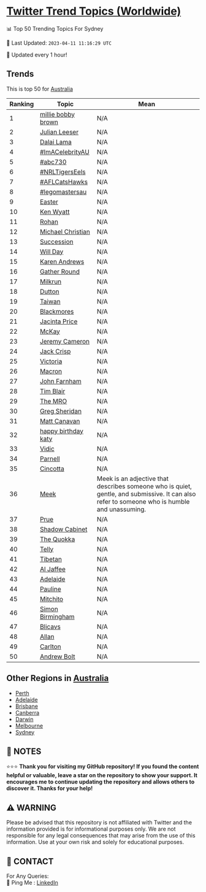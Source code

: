 [Twitter Trend Topics (Worldwide)](https://github.com/ErcinDedeoglu/Twitter-Trend-Topics)
==========


📊 Top 50 Trending Topics For Sydney

📆 Last Updated: `2023-04-11 11:16:29 UTC`

🔧 Updated every 1 hour!


## Trends

This is top 50 for [Australia](</Australia>)

| Ranking | Topic | Mean |
| ------- | ------------ | ------------ |
| 1 | [millie bobby brown](http://twitter.com/search?q=millie+bobby+brown) | N/A |
| 2 | [Julian Leeser](http://twitter.com/search?q=Julian+Leeser) | N/A |
| 3 | [Dalai Lama](http://twitter.com/search?q=Dalai+Lama) | N/A |
| 4 | [#ImACelebrityAU](http://twitter.com/search?q=%23ImACelebrityAU) | N/A |
| 5 | [#abc730](http://twitter.com/search?q=%23abc730) | N/A |
| 6 | [#NRLTigersEels](http://twitter.com/search?q=%23NRLTigersEels) | N/A |
| 7 | [#AFLCatsHawks](http://twitter.com/search?q=%23AFLCatsHawks) | N/A |
| 8 | [#legomastersau](http://twitter.com/search?q=%23legomastersau) | N/A |
| 9 | [Easter](http://twitter.com/search?q=Easter) | N/A |
| 10 | [Ken Wyatt](http://twitter.com/search?q=Ken+Wyatt) | N/A |
| 11 | [Rohan](http://twitter.com/search?q=Rohan) | N/A |
| 12 | [Michael Christian](http://twitter.com/search?q=Michael+Christian) | N/A |
| 13 | [Succession](http://twitter.com/search?q=Succession) | N/A |
| 14 | [Will Day](http://twitter.com/search?q=Will+Day) | N/A |
| 15 | [Karen Andrews](http://twitter.com/search?q=Karen+Andrews) | N/A |
| 16 | [Gather Round](http://twitter.com/search?q=Gather+Round) | N/A |
| 17 | [Milkrun](http://twitter.com/search?q=Milkrun) | N/A |
| 18 | [Dutton](http://twitter.com/search?q=Dutton) | N/A |
| 19 | [Taiwan](http://twitter.com/search?q=Taiwan) | N/A |
| 20 | [Blackmores](http://twitter.com/search?q=Blackmores) | N/A |
| 21 | [Jacinta Price](http://twitter.com/search?q=Jacinta+Price) | N/A |
| 22 | [McKay](http://twitter.com/search?q=McKay) | N/A |
| 23 | [Jeremy Cameron](http://twitter.com/search?q=Jeremy+Cameron) | N/A |
| 24 | [Jack Crisp](http://twitter.com/search?q=Jack+Crisp) | N/A |
| 25 | [Victoria](http://twitter.com/search?q=Victoria) | N/A |
| 26 | [Macron](http://twitter.com/search?q=Macron) | N/A |
| 27 | [John Farnham](http://twitter.com/search?q=John+Farnham) | N/A |
| 28 | [Tim Blair](http://twitter.com/search?q=Tim+Blair) | N/A |
| 29 | [The MRO](http://twitter.com/search?q=The+MRO) | N/A |
| 30 | [Greg Sheridan](http://twitter.com/search?q=Greg+Sheridan) | N/A |
| 31 | [Matt Canavan](http://twitter.com/search?q=Matt+Canavan) | N/A |
| 32 | [happy birthday katy](http://twitter.com/search?q=happy+birthday+katy) | N/A |
| 33 | [Vidic](http://twitter.com/search?q=Vidic) | N/A |
| 34 | [Parnell](http://twitter.com/search?q=Parnell) | N/A |
| 35 | [Cincotta](http://twitter.com/search?q=Cincotta) | N/A |
| 36 | [Meek](http://twitter.com/search?q=Meek) | Meek is an adjective that describes someone who is quiet, gentle, and submissive. It can also refer to someone who is humble and unassuming. |
| 37 | [Prue](http://twitter.com/search?q=Prue) | N/A |
| 38 | [Shadow Cabinet](http://twitter.com/search?q=Shadow+Cabinet) | N/A |
| 39 | [The Quokka](http://twitter.com/search?q=The+Quokka) | N/A |
| 40 | [Telly](http://twitter.com/search?q=Telly) | N/A |
| 41 | [Tibetan](http://twitter.com/search?q=Tibetan) | N/A |
| 42 | [Al Jaffee](http://twitter.com/search?q=Al+Jaffee) | N/A |
| 43 | [Adelaide](http://twitter.com/search?q=Adelaide) | N/A |
| 44 | [Pauline](http://twitter.com/search?q=Pauline) | N/A |
| 45 | [Mitchito](http://twitter.com/search?q=Mitchito) | N/A |
| 46 | [Simon Birmingham](http://twitter.com/search?q=Simon+Birmingham) | N/A |
| 47 | [Blicavs](http://twitter.com/search?q=Blicavs) | N/A |
| 48 | [Allan](http://twitter.com/search?q=Allan) | N/A |
| 49 | [Carlton](http://twitter.com/search?q=Carlton) | N/A |
| 50 | [Andrew Bolt](http://twitter.com/search?q=Andrew+Bolt) | N/A |



## Other Regions in [Australia](</Australia>)

* [Perth](</Australia/Perth.md>)
* [Adelaide](</Australia/Adelaide.md>)
* [Brisbane](</Australia/Brisbane.md>)
* [Canberra](</Australia/Canberra.md>)
* [Darwin](</Australia/Darwin.md>)
* [Melbourne](</Australia/Melbourne.md>)
* [Sydney](</Australia/Sydney.md>)



## 📝 NOTES

⭐⭐⭐ **Thank you for visiting my GitHub repository! If you found the content helpful or valuable, leave a star on the repository to show your support. It encourages me to continue updating the repository and allows others to discover it. Thanks for your help!**


## ⚠️ WARNING

Please be advised that this repository is not affiliated with Twitter and the information provided is for informational purposes only. We are not responsible for any legal consequences that may arise from the use of this information. Use at your own risk and solely for educational purposes.


## 📨 CONTACT

 For Any Queries:  
            🏓 Ping Me : [LinkedIn](https://www.linkedin.com/in/ercindedeoglu/)
